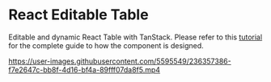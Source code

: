 # React Editable Table

Editable and dynamic React Table with TanStack. Please refer to this [tutorial](https://muhimasri.com/blogs/react-editable-table/) for the complete guide to how the component is designed.

https://user-images.githubusercontent.com/5595549/236357386-f7e2647c-bb8f-4d16-bf4a-89fff07da8f5.mp4
